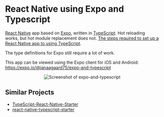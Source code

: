 # React Native using Expo and Typescript

[React Native](https://facebook.github.io/react-native/) app based on [Expo](https://expo.io), written in [TypeScript](http://www.typescriptlang.org). Hot reloading works, but hot module replacement does not. [The steps required to set up a React Native app to using TypeScript](https://github.com/janaagaard75/expo-and-typescript/wiki).

The type definitions for Expo still require a lot of work.

This app can be viewed using the Expo client for iOS and Android: <https://expo.io/@janaagaard75/expo-and-typescript>

<p align="center">
  <img src="https://github.com/janaagaard75/expo-and-typescript/raw/master/screenshot.png" alt="Screenshot of expo-and-typescript">
</p>

## Similar Projects

* [TypeScript-React-Native-Starter](https://github.com/Microsoft/TypeScript-React-Native-Starter)
* [react-native-typescript-starter](https://github.com/cbrevik/react-native-typescript-starter)
